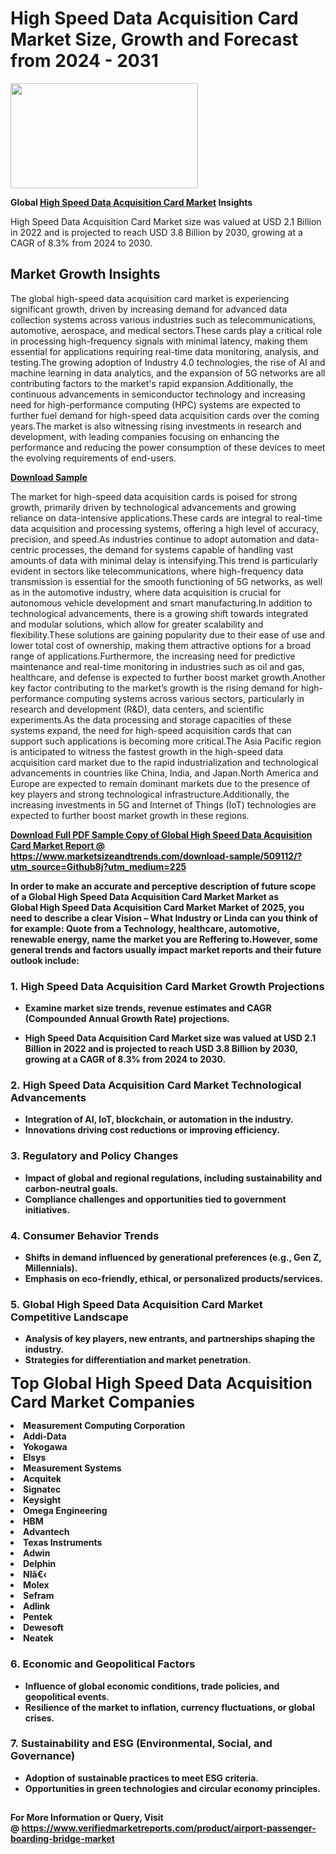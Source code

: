 <H1>High Speed Data Acquisition Card Market Size, Growth and Forecast from 2024 - 2031</H1><img class="aligncenter size-medium wp-image-584254" src="https://thirdeyenews.in/wp-content/uploads/2024/09/Global-Market-Research-300x168.jpeg" alt="" width="300" height="168" /><p><strong>Global&nbsp;<a href="https://www.marketsizeandtrends.com/download-sample/509112/?utm_source=Github8j?utm_medium=225">High Speed Data Acquisition Card Market</a> Insights</strong></p><p>High Speed Data Acquisition Card Market size was valued at USD 2.1 Billion in 2022 and is projected to reach USD 3.8 Billion by 2030, growing at a CAGR of 8.3% from 2024 to 2030.</p><p><h2>Market Growth Insights</h2> <p>The global high-speed data acquisition card market is experiencing significant growth, driven by increasing demand for advanced data collection systems across various industries such as telecommunications, automotive, aerospace, and medical sectors.These cards play a critical role in processing high-frequency signals with minimal latency, making them essential for applications requiring real-time data monitoring, analysis, and testing.The growing adoption of Industry 4.0 technologies, the rise of AI and machine learning in data analytics, and the expansion of 5G networks are all contributing factors to the market's rapid expansion.Additionally, the continuous advancements in semiconductor technology and increasing need for high-performance computing (HPC) systems are expected to further fuel demand for high-speed data acquisition cards over the coming years.The market is also witnessing rising investments in research and development, with leading companies focusing on enhancing the performance and reducing the power consumption of these devices to meet the evolving requirements of end-users.</p> <p><strong><a href="#">Download Sample</a></strong></p> <p>The market for high-speed data acquisition cards is poised for strong growth, primarily driven by technological advancements and growing reliance on data-intensive applications.These cards are integral to real-time data acquisition and processing systems, offering a high level of accuracy, precision, and speed.As industries continue to adopt automation and data-centric processes, the demand for systems capable of handling vast amounts of data with minimal delay is intensifying.This trend is particularly evident in sectors like telecommunications, where high-frequency data transmission is essential for the smooth functioning of 5G networks, as well as in the automotive industry, where data acquisition is crucial for autonomous vehicle development and smart manufacturing.In addition to technological advancements, there is a growing shift towards integrated and modular solutions, which allow for greater scalability and flexibility.These solutions are gaining popularity due to their ease of use and lower total cost of ownership, making them attractive options for a broad range of applications.Furthermore, the increasing need for predictive maintenance and real-time monitoring in industries such as oil and gas, healthcare, and defense is expected to further boost market growth.Another key factor contributing to the market’s growth is the rising demand for high-performance computing systems across various sectors, particularly in research and development (R&D), data centers, and scientific experiments.As the data processing and storage capacities of these systems expand, the need for high-speed acquisition cards that can support such applications is becoming more critical.The Asia Pacific region is anticipated to witness the fastest growth in the high-speed data acquisition card market due to the rapid industrialization and technological advancements in countries like China, India, and Japan.North America and Europe are expected to remain dominant markets due to the presence of key players and strong technological infrastructure.Additionally, the increasing investments in 5G and Internet of Things (IoT) technologies are expected to further boost market growth in these regions.<p><strong><a href="#"></p><p><span class=""><strong>Download Full PDF Sample Copy of Global High Speed Data Acquisition Card Market Report</strong> @ <a href="https://www.marketsizeandtrends.com/download-sample/509112/?utm_source=Github8j?utm_medium=225" target="_blank">https://www.marketsizeandtrends.com/download-sample/509112/?utm_source=Github8j?utm_medium=225</a></span></p><p>In order to make an accurate and perceptive description of future scope of a Global&nbsp;High Speed Data Acquisition Card Market Market as Global&nbsp;High Speed Data Acquisition Card Market Market of 2025, you need to describe a clear Vision &ndash; What Industry or Linda can you think of for example: Quote from a Technology, healthcare, automotive, renewable energy, name the market you are Reffering to.However, some general trends and factors usually impact market reports and their future outlook include:</p><h3>1.&nbsp;<strong>High Speed Data Acquisition Card Market Growth Projections</strong></h3><ul><li>Examine market size trends, revenue estimates and CAGR (Compounded Annual Growth Rate) projections.</li><li><p>High Speed Data Acquisition Card Market size was valued at USD 2.1 Billion in 2022 and is projected to reach USD 3.8 Billion by 2030, growing at a CAGR of 8.3% from 2024 to 2030.</p></li></ul><h3>2.&nbsp;<strong>High Speed Data Acquisition Card Market Technological Advancements</strong></h3><ul><li>Integration of AI, IoT, blockchain, or automation in the industry.</li><li>Innovations driving cost reductions or improving efficiency.</li></ul><h3>3.&nbsp;<strong>Regulatory and Policy Changes</strong></h3><ul><li>Impact of global and regional regulations, including sustainability and carbon-neutral goals.</li><li>Compliance challenges and opportunities tied to government initiatives.</li></ul><h3>4.&nbsp;<strong>Consumer Behavior Trends</strong></h3><ul><li>Shifts in demand influenced by generational preferences (e.g., Gen Z, Millennials).</li><li>Emphasis on eco-friendly, ethical, or personalized products/services.</li></ul><h3>5.&nbsp;<strong>Global High Speed Data Acquisition Card Market Competitive Landscape</strong></h3><ul><li>Analysis of key players, new entrants, and partnerships shaping the industry.</li><li>Strategies for differentiation and market penetration.</li></ul><p data-pm-slice="1 1 []"><span style="color: inherit; font-family: inherit; font-size: 25px;">Top Global High Speed Data Acquisition Card Market Companies</span></p><div class="" data-test-id=""><p><li>Measurement Computing Corporation</li><li> Addi-Data</li><li> Yokogawa</li><li> Elsys</li><li> Measurement Systems</li><li> Acquitek</li><li> Signatec</li><li> Keysight</li><li> Omega Engineering</li><li> HBM</li><li> Advantech</li><li> Texas Instruments</li><li> Adwin</li><li> Delphin</li><li> NIâ€‹</li><li> Molex</li><li> Sefram</li><li> Adlink</li><li> Pentek</li><li> Dewesoft</li><li> Neatek</li></p></div><h3>6.&nbsp;<strong>Economic and Geopolitical Factors</strong></h3><ul><li>Influence of global economic conditions, trade policies, and geopolitical events.</li><li>Resilience of the market to inflation, currency fluctuations, or global crises.</li></ul><h3>7.&nbsp;<strong>Sustainability and ESG (Environmental, Social, and Governance)</strong></h3><ul><li>Adoption of sustainable practices to meet ESG criteria.</li><li>Opportunities in green technologies and circular economy principles.</li></ul><h2><strong style="font-size: 14px;">For More Information or Query, Visit @&nbsp;</strong><a style="background-color: #ffffff; font-size: 14px;" href="https://www.marketsizeandtrends.com/report/high-speed-data-acquisition-card-market/" target="_blank">https://www.verifiedmarketreports.com/product/airport-passenger-boarding-bridge-market</a></h2>